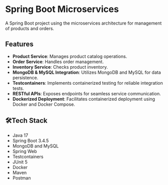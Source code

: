 # Spring Boot Microservices

A Spring Boot project using the microservices architecture for management of products and orders.

## Features

- **Product Service**: Manages product catalog operations.
- **Order Service**: Handles order management.
- **Inventory Service**: Checks product inventory.
- **MongoDB & MySQL Integration**: Utilizes MongoDB and MySQL for data persistence.
- **Testcontainers**: Implements containerized testing for reliable integration tests.
- **RESTful APIs**: Exposes endpoints for seamless service communication.
- **Dockerized Deployment**: Facilitates containerized deployment using Docker and Docker Compose.

## 🛠Tech Stack

- Java 17  
- Spring Boot 3.4.5  
- MongoDB and MySQL
- Spring Web  
- Testcontainers  
- JUnit 5  
- Docker
- Maven
- Postman


